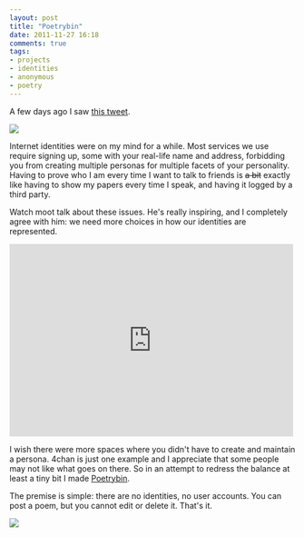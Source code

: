 ```yaml
---
layout: post
title: "Poetrybin"
date: 2011-11-27 16:18
comments: true
tags:
- projects
- identities
- anonymous
- poetry 
---
```


A few days ago I saw [this tweet][1].

![](http://farm8.staticflickr.com/7166/6412166473_7b7edbf00e.jpg)

Internet identities were on my mind for a while. Most services we use require signing up, some with your real-life name and address, forbidding you from creating multiple personas for multiple facets of your personality. Having to prove who I am every time I want to talk to friends is <span style="text-decoration: line-through">a bit</span> exactly like having to show my papers every time I speak, and having it logged by a third party.

Watch moot talk about these issues. He's really inspiring, and I completely agree with him: we need more choices in how our identities are represented.

<iframe width="500" height="339" src="http://www.youtube.com/embed/nbPASJiAfu4" frameborder="0">  </iframe>


I wish there were more spaces where you didn't have to create and maintain a persona. 4chan is just one example and I appreciate that some people may not like what goes on there. So in an attempt to redress the balance at least a tiny bit I made [Poetrybin][2].

The premise is simple: there are no identities, no user accounts. You can post a poem, but you cannot edit or delete it. That's it. 

[![](http://farm8.staticflickr.com/7022/6412216653_edd31767d7.jpg)][2]

[1]: https://twitter.com/unhaunting/status/139422971172368384
[2]: http://poetrybin.heroku.com